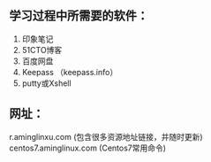 ## 学习过程中所需要的软件：
1. 印象笔记
2. 51CTO博客
3. 百度网盘
4. Keepass   （keepass.info）
5. putty或Xshell

## 网址：
r.aminglinxu.com  (包含很多资源地址链接，并随时更新)
centos7.aminglinux.com  (Centos7常用命令)
